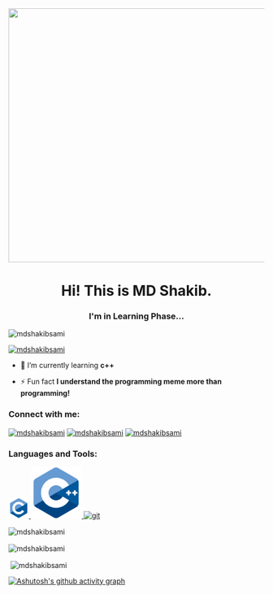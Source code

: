 
<img src="https://media0.giphy.com/media/v1.Y2lkPTc5MGI3NjExcnRwc3VwdDUzdnlrMzdrd3JqemZlOXZ1MGR6MXIzOWRwMGcwOTI4NSZlcD12MV9pbnRlcm5hbF9naWZfYnlfaWQmY3Q9Zw/Y4ak9Ki2GZCbJxAnJD/giphy.gif" align="center" height="500" width="1000">

<h1 align="center">Hi! This is MD Shakib.</h1>
<h3 align="center">I'm in Learning Phase...</h3>



<p align="left"> <img src="https://komarev.com/ghpvc/?username=mdshakibsami&label=Profile%20views&color=0e75b6&style=flat" alt="mdshakibsami" /> </p>

<p align="left"> <a href="https://github.com/ryo-ma/github-profile-trophy"><img src="https://github-profile-trophy.vercel.app/?username=mdshakibsami" alt="mdshakibsami" /></a> </p>

- 🌱 I’m currently learning **c++**

- ⚡ Fun fact **I understand the programming meme more than programming!**

<h3 align="left">Connect with me:</h3>
<p align="left">
<a href="https://linkedin.com/in/mdshakibsami" target="blank"><img align="center" src="https://raw.githubusercontent.com/rahuldkjain/github-profile-readme-generator/master/src/images/icons/Social/linked-in-alt.svg" alt="mdshakibsami" height="30" width="40" /></a>
<a href="https://fb.com/mdshakibsami" target="blank"><img align="center" src="https://raw.githubusercontent.com/rahuldkjain/github-profile-readme-generator/master/src/images/icons/Social/facebook.svg" alt="mdshakibsami" height="30" width="40" /></a>
<a href="https://codeforces.com/profile/mdshakibsami" target="blank"><img align="center" src="https://raw.githubusercontent.com/rahuldkjain/github-profile-readme-generator/master/src/images/icons/Social/codeforces.svg" alt="mdshakibsami" height="100" width="100" /></a>
</p>

<h3 align="left">Languages and Tools:</h3>
<p align="left"> <a href="https://www.cprogramming.com/" target="_blank" rel="noreferrer"> <img src="https://raw.githubusercontent.com/devicons/devicon/master/icons/c/c-original.svg" alt="c" width="40" height="40"/> </a> <a href="https://www.w3schools.com/cpp/" target="_blank" rel="noreferrer"> <img src="https://raw.githubusercontent.com/devicons/devicon/master/icons/cplusplus/cplusplus-original.svg" alt="cplusplus" width="100" height="100"/> </a> <a href="https://git-scm.com/" target="_blank" rel="noreferrer"> <img src="https://www.vectorlogo.zone/logos/git-scm/git-scm-icon.svg" alt="git" width="40" height="40"/> </a> </p>

<p><img align="center" height="300"  width="1000" src="https://github-readme-stats.vercel.app/api/top-langs?username=mdshakibsami&show_icons=true&locale=en&layout=compact" alt="mdshakibsami" /></p>


<p><img align="center"  width="1000" src="https://github-readme-streak-stats.herokuapp.com/?user=mdshakibsami&" alt="mdshakibsami" /></p>


<p>&nbsp;<img align="center"  height="300"  width="1000"   src="https://github-readme-stats.vercel.app/api?username=mdshakibsami&show_icons=true&locale=en" alt="mdshakibsami" /></p>

[![Ashutosh's github activity graph](https://github-readme-activity-graph.vercel.app/graph?username=mdshakibsami&bg_color=fff&color=00FF00&line=24292e&point=24292e&area=true&hide_border=true)](https://github.com/ashutosh00710/github-readme-activity-graph)

